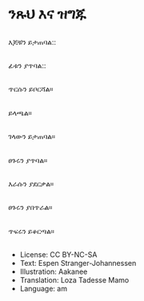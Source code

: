 # ንጹህ እና ዝግጁ

##
እጆቹን ይታጠባል::

##
ፊቱን ያጥባል::

##
ጥርሱን ይቦርሻል።

##
ይላጫል።

##
ገላውን ይታጠባል።

##
ፀጉሩን ያጥባል።

##
እራሱን ያደርቃል።

##
ፀጉሩን ያበጥራል።

##
ጥፍሩን ይቆርጣል።

##
* License: CC BY-NC-SA
* Text: Espen Stranger-Johannessen
* Illustration: Aakanee
* Translation: Loza Tadesse Mamo
* Language: am
